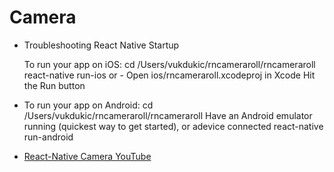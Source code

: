 # Camera

* Troubleshooting React Native Startup

    To run your app on iOS: cd /Users/vukdukic/rncameraroll/rncameraroll react-native run-ios
        or - Open ios/rncameraroll.xcodeproj in Xcode Hit the Run button

* To run your app on Android: cd /Users/vukdukic/rncameraroll/rncameraroll Have an Android emulator running (quickest way to get started), or adevice connected react-native run-android

* [React-Native Camera YouTube](https://www.youtube.com/watch?v=Ikgfr9Yot1M)
